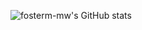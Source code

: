 ![fosterm-mw's GitHub stats](https://github-readme-stats.vercel.app/api?username=fosterm-mw&theme=nightowl&show_icons=true)
